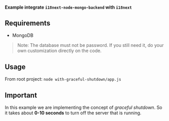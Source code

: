 #### Example integrate `i18next-node-mongo-backend` with `i18next`

## Requirements

- MongoDB
> Note: The database must not be password. If you still need it, do your own customization directly on the code.

## Usage

From root project:
`node with-graceful-shutdown/app.js`

## Important

In this example we are implementing the concept of _graceful shutdown_. So it takes about **0-10 seconds** to turn off the server that is running.